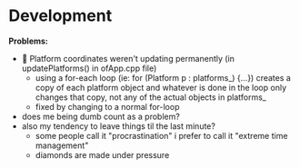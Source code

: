 # Development

**Problems:**
* :poop: Platform coordinates weren't updating permanently (in updatePlatforms() in ofApp.cpp file)
  * using a for-each loop (ie: for (Platform p : platforms_) {...}) creates a copy of each platform object and whatever is done in the loop only changes that copy, not any of the actual objects in platforms_ 
  * fixed by changing to a normal for-loop
* does me being dumb count as a problem?
* also my tendency to leave things til the last minute?
  * some people call it "procrastination" i prefer to call it "extreme time management"
  * diamonds are made under pressure
